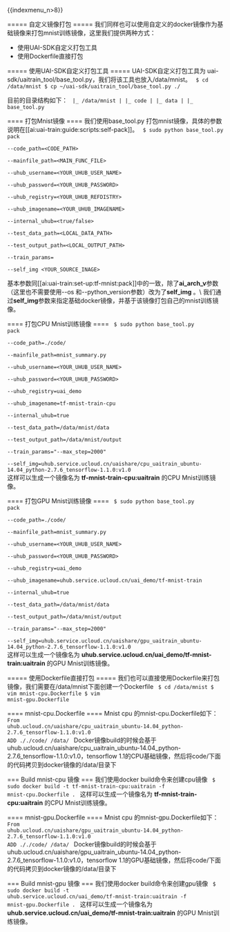 {{indexmenu_n>8}}

===== 自定义镜像打包 =====
我们同样也可以使用自定义的docker镜像作为基础镜像来打包mnist训练镜像，这里我们提供两种方式：
  - 使用UAI-SDK自定义打包工具
  - 使用Dockerfile直接打包


===== 使用UAI-SDK自定义打包工具 =====
UAI-SDK自定义打包工具为 uai-sdk/uaitrain\_tool/base\_tool.py，我们将该工具也放入/data/mnist。
<code>
$ cd /data/mnist
$ cp ~/uai-sdk/uaitrain_tool/base_tool.py ./
</code>

目前的目录结构如下：
<code>
|_ /data/mnist
|  |_ code
|  |_ data
|  |_ base_tool.py
</code>

==== 打包Mnist镜像 ====
我们使用base\_tool.py 打包mnist镜像，具体的参数说明在[[ai:uai-train:guide:scripts:self-pack]]。
<code>
$ sudo python base_tool.py pack \
			--code_path=<CODE_PATH> \
			--mainfile_path=<MAIN_FUNC_FILE> \
			--uhub_username=<YOUR_UHUB_USER_NAME> \
			--uhub_password=<YOUR_UHUB_PASSWORD> \
			--uhub_registry=<YOUR_UHUB_REFDISTRY> \
			--uhub_imagename=<YOUR_UHUB_IMAGENAME> \
                        --internal_uhub=<true/false> \
			--test_data_path=<LOCAL_DATA_PATH> \
			--test_output_path=<LOCAL_OUTPUT_PATH> \
			--train_params=<PARAMS> \
			--self_img <YOUR_SOURCE_INAGE>
</code>

基本参数同[[ai:uai-train:set-up:tf-mnist:pack]]中的一致，除了**ai\_arch\_v**参数（这里也不需要使用\-\-os 和\-\-python\_version参数）改为了**self\_img** 。\\
我们通过**self\_img**参数来指定基础docker镜像，并基于该镜像打包自己的mnist训练镜像。

==== 打包CPU Mnist训练镜像 ====
<code>
$ sudo python base_tool.py pack \
			--code_path=./code/ \
			--mainfile_path=mnist_summary.py \
			--uhub_username=<YOUR_UHUB_USER_NAME> \
			--uhub_password=<YOUR_UHUB_PASSWORD> \
			--uhub_registry=uai_demo \
			--uhub_imagename=tf-mnist-train-cpu \
                        --internal_uhub=true \
			--test_data_path=/data/mnist/data \
			--test_output_path=/data/mnist/output \
			--train_params="--max_step=2000" \
			--self_img=uhub.service.ucloud.cn/uaishare/cpu_uaitrain_ubuntu-14.04_python-2.7.6_tensorflow-1.1.0:v1.0
</code>
这样可以生成一个镜像名为 **tf-mnist-train-cpu:uaitrain** 的CPU Mnist训练镜像。

==== 打包GPU Mnist训练镜像 ====
<code>
$ sudo python base_tool.py pack \
			--code_path=./code/ \
			--mainfile_path=mnist_summary.py \
			--uhub_username=<YOUR_UHUB_USER_NAME> \
			--uhub_password=<YOUR_UHUB_PASSWORD> \
			--uhub_registry=uai_demo \
			--uhub_imagename=uhub.service.ucloud.cn/uai_demo/tf-mnist-train \
                        --internal_uhub=true \
			--test_data_path=/data/mnist/data \
			--test_output_path=/data/mnist/output \
			--train_params="--max_step=2000" \
			--self_img=uhub.service.ucloud.cn/uaishare/gpu_uaitrain_ubuntu-14.04_python-2.7.6_tensorflow-1.1.0:v1.0
</code>
这样可以生成一个镜像名为 **uhub.service.ucloud.cn/uai_demo/tf-mnist-train:uaitrain** 的GPU Mnist训练镜像。

===== 使用Dockerfile直接打包 =====
我们也可以直接使用Dockerfile来打包镜像，我们需要在/data/mnist下面创建一个Dockerfile
<code>
$ cd /data/mnist
$ vim mnist-cpu.Dockerfile
$ vim mnist-gpu.Dockerfile
</code>

==== mnist-cpu.Dockerfile ====
Mnist cpu 的mnist-cpu.Dockerfile如下：
<code>
From uhub.ucloud.cn/uaishare/cpu_uaitrain_ubuntu-14.04_python-2.7.6_tensorflow-1.1.0:v1.0
ADD ././code/ /data/
</code>
Docker镜像build的时候会基于uhub.ucloud.cn/uaishare/cpu\_uaitrain\_ubuntu-14.04\_python-2.7.6\_tensorflow-1.1.0:v1.0，tensorflow 1.1的CPU基础镜像，然后将code/下面的代码拷贝到docker镜像的/data/目录下 

=== Build mnist-cpu 镜像 ===
我们使用docker build命令来创建cpu镜像
<code>
$ sudo docker build -t tf-mnist-train-cpu:uaitrain -f mnist-cpu.Dockerfile .
</code>
这样可以生成一个镜像名为 **tf-mnist-train-cpu:uaitrain** 的CPU Mnist训练镜像。

==== mnist-gpu.Dockerfile ====
Mnist cpu 的mnist-gpu.Dockerfile如下：
<code>
From uhub.ucloud.cn/uaishare/gpu_uaitrain_ubuntu-14.04_python-2.7.6_tensorflow-1.1.0:v1.0
ADD ././code/ /data/
</code>
Docker镜像build的时候会基于uhub.ucloud.cn/uaishare/gpu\_uaitrain\_ubuntu-14.04\_python-2.7.6\_tensorflow-1.1.0:v1.0，tensorflow 1.1的GPU基础镜像，然后将code/下面的代码拷贝到docker镜像的/data/目录下 

=== Build mnist-gpu 镜像 ===
我们使用docker build命令来创建gpu镜像
<code>
$ sudo docker build -t uhub.service.ucloud.cn/uai_demo/tf-mnist-train:uaitrain -f mnist-gpu.Dockerfile .
</code>
这样可以生成一个镜像名为 **uhub.service.ucloud.cn/uai_demo/tf-mnist-train:uaitrain** 的GPU Mnist训练镜像。